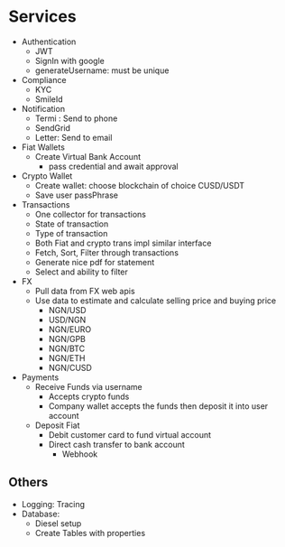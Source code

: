 # Services

- Authentication
    - JWT
    - SignIn with google
    - generateUsername: must be unique
- Compliance
     - KYC
    - SmileId
- Notification
    - Termi :  Send to phone
    - SendGrid
    - Letter: Send to email
- Fiat Wallets
    - Create Virtual Bank Account
        - pass credential and await approval
- Crypto Wallet
    - Create wallet: choose blockchain of choice CUSD/USDT
    - Save user passPhrase
- Transactions
    - One collector for transactions
    - State of transaction
    - Type of transaction
    - Both Fiat and crypto trans impl similar interface
    - Fetch, Sort, Filter through transactions
    - Generate nice pdf for statement
    - Select and ability to filter
- FX
    - Pull data from FX web apis
    - Use data to estimate and calculate selling price and buying price
      - NGN/USD
      - USD/NGN
      - NGN/EURO
      - NGN/GPB
      - NGN/BTC
      - NGN/ETH
      - NGN/CUSD
- Payments
  - Receive Funds via username
    - Accepts crypto funds 
    - Company wallet accepts the funds then deposit it into user account
  - Deposit Fiat
    - Debit customer card to fund virtual account
    - Direct cash transfer to bank account
      - Webhook


## Others

- Logging: Tracing
- Database:
  - Diesel setup
  - Create Tables with properties
